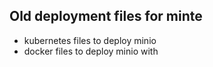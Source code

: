 ## Old deployment files for minte

- kubernetes files to deploy minio
- docker files to deploy minio with 


